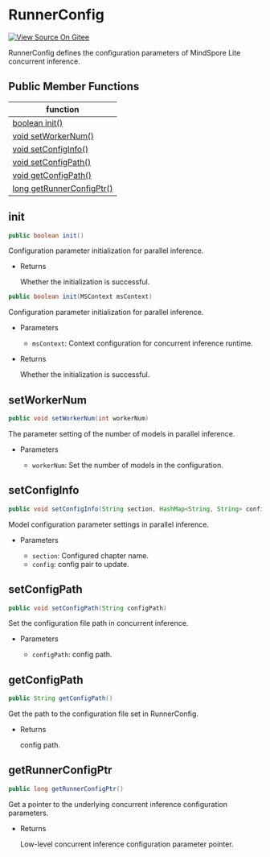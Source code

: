 # RunnerConfig

[![View Source On Gitee](https://mindspore-website.obs.cn-north-4.myhuaweicloud.com/website-images/r1.10/resource/_static/logo_source_en.png)](https://gitee.com/mindspore/docs/blob/r1.10/docs/lite/api/source_en/api_java/runner_config.md)

RunnerConfig defines the configuration parameters of MindSpore Lite concurrent inference.

## Public Member Functions

| function                                                       |
| ------------------------------------------------------------   |
| [boolean init()](#init)                                        |
| [void setWorkerNum()](#setworkernum)                           |
| [void setConfigInfo()](#setconfiginfo)                         |
| [void setConfigPath()](#setconfigpath)                         |
| [void getConfigPath()](#getconfigpath)                         |
| [long getRunnerConfigPtr()](#getrunnerconfigptr)               |

## init

```java
public boolean init()
```

Configuration parameter initialization for parallel inference.

- Returns

  Whether the initialization is successful.

```java
public boolean init(MSContext msContext)
```

Configuration parameter initialization for parallel inference.

- Parameters

    - `msContext`: Context configuration for concurrent inference runtime.

- Returns

  Whether the initialization is successful.

## setWorkerNum

```java
public void setWorkerNum(int workerNum)
```

The parameter setting of the number of models in parallel inference.

- Parameters

    - `workerNum`: Set the number of models in the configuration.

## setConfigInfo

```java
public void setConfigInfo(String section, HashMap<String, String> config)
```

Model configuration parameter settings in parallel inference.

- Parameters

    - `section`: Configured chapter name.
    - `config`: config pair to update.

## setConfigPath

```java
public void setConfigPath(String configPath)
```

Set the configuration file path in concurrent inference.

- Parameters

    - `configPath`: config path.

## getConfigPath

```java
public String getConfigPath()
```

Get the path to the configuration file set in RunnerConfig.

- Returns

  config path.

## getRunnerConfigPtr

```java
public long getRunnerConfigPtr()
```

Get a pointer to the underlying concurrent inference configuration parameters.

- Returns

  Low-level concurrent inference configuration parameter pointer.
